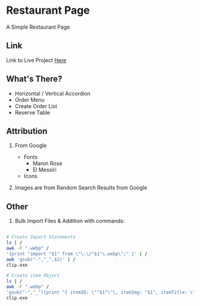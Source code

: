 # Restaurant Page

A Simple Restaurant Page

## Link

Link to Live Project [Here](https://mlksathil.github.io/restaurant/)

## What's There?

- Horizontal / Vertical Accordion
- Order Menu
- Create Order List
- Reserve Table

## Attribution

1. From Google
    - Fonts
        - Maron Rose
        - El Messiri
    - Icons

2. Images are from Random Search Results from Google

## Other

1. Bulk Import Files & Addition with commands: 

```bash

# Create Import Statements
ls | /
awk -F ".webp" /
'{print "import "$1" from \"\.\/"$1"\.webp\";" }' | /
awk 'gsub("-","_",$2)' | /
clip.exe

# Create item Object
ls | /
awk -F ".webp" /
'gsub("-","_"){print "{ itemID: \""$1"\"\, itemImg: "$1", itemTitle: \"\", itemPrice:\"\" },"}' | /
clip.exe

```